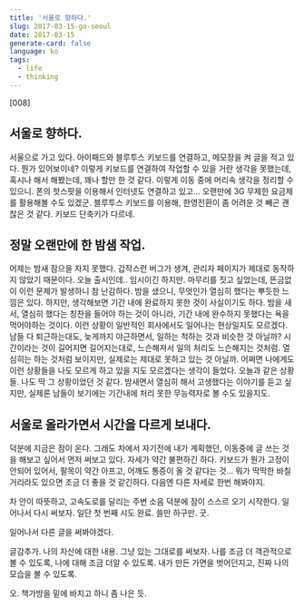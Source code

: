 ```yaml
---
title: '서울로 향하다.'
slug: 2017-03-15-go-seoul
date: 2017-03-15
generate-card: false
language: ko
tags:
  - life
  - thinking
---
```


[008]

## 서울로 향하다.

서울으로 가고 있다. 아이패드와 블루투스 키보드를 연결하고, 메모장을 켜 글을 적고 있다. 뭔가 있어보이네? 이렇게 키보드를 연결하여 작업할 수 있을 거란 생각을 못했는데, 혹시나 해서 해봤는데, 꽤나 할만 한 것 같다. 이렇게 이동 중에 머리속 생각을 정리할 수 있으니. 폰의 핫스팟을 이용해서 인터넷도 연결하고 있고... 오랜만에 3G 무제한 요금제를 활용해볼 수도 있겠군. 블루투스 키보드를 이용해, 한영전환이 좀 어려운 것 빼곤 괜찮은 것 같다. 키보드 단축키가 다르네.

## 정말 오랜만에 한 밤샘 작업.

어제는 밤새 잠으을 자지 못했다. 갑작스런 버그가 생겨, 관리자 페이지가 제대로 동작하지 않았기 때문이다. 오늘 출시인데.. 임시이긴 하지만. 마무리를 짓고 싶었는데, 뜬금없이 이런 문제가 발생하니 참 난감하다. 밤을 샜으니, 무엇인가 열심히 했다는 뿌듯한 느낌은 있다. 하지만, 생각해보면 기간 내에 완료하지 못한 것이 사실이기도 하다. 밤을 새서, 열심히 했다는 칭찬을 들어야 하는 것이 아니라, 기간 내에 완수하지 못했다는 욕을 먹어야하는 것이다. 이런 상황이 일반적인 회사에서도 일어나는 현상일지도 모르겠다. 남들 다 퇴근하는대도, 늦게까지 야근하면서, 일하는 척하는 것과 비슷한 것 아닐까? 시간이라는 것이 길어지면 길어지는대로, 느슨해져서 일의 처리도 느슨해지는 것처럼. 열심히는 하는 것처럼 보이지만, 실제로는 제대로 못하고 있는 것 아닐까. 어쩌면 나에게도 이런 상황들을 나도 모르게 하고 있을 지도 모르겠다는 생각이 들었다. 오늘과 같은 상황들. 나도 딱 그 상황이었던 것 같다. 밤새면서 열심히 해서 고생했다는 이야기를 듣고 싶지만, 실제론 남들이 보기에는 기간내에 처리 못한 무능력자로 볼 수도 있을지도.

## 서울로 올라가면서 시간을 다르게 보내다.

덕분에 지금은 잠이 온다. 그래도 차에서 자기전에 내가 계획했던, 이동중에 글 쓰는 것을 해보고 싶어서 먼저 써보고 있다. 자세가 약간 불편하긴 하다. 키보드가 뭔가 고정이 안되어 있어서, 팔목이 약간 아프고, 어깨도 통증이 올 것 같다는 것... 뭐가 딱딱한 바칠 거리라도 있으면 조금 더 좋을 것 같긴하다. 다음엔 다른 자세로 한번 해봐야지.

차 안이 따뜻하고, 고속도로를 달리는 주변 소음 덕분에 잠이 스스르 오기 시작한다. 일어나서 다시 써보자. 일단 첫 번째 시도 완료.
쓸만 하구만. 굿.

일어나서 다른 글을 써봐야겠다.

글감추가. 나의 자산에 대한 내용.
그냥 있는 그대로를 써보자.
나를 조금 더 객관적으로 볼 수 있도록,
나에 대해 조금 더알 수 있도록.
내가 만든 가면을 벗어던지고,
진짜 나의 모습을 볼 수 있도록.

오. 책가방을 밑에 바치고 하니 좀 나은 듯.

